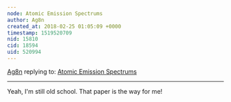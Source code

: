 ```yaml
---
node: Atomic Emission Spectrums
author: Ag8n
created_at: 2018-02-25 01:05:09 +0000
timestamp: 1519520709
nid: 15810
cid: 18594
uid: 520994
---
```




[Ag8n](../profile/Ag8n) replying to: [Atomic Emission Spectrums](../notes/programmer1200/02-24-2018/atomic-emission-spectrum-website-to-pdf)

----
Yeah, I'm still old school.  That paper is the way for me!